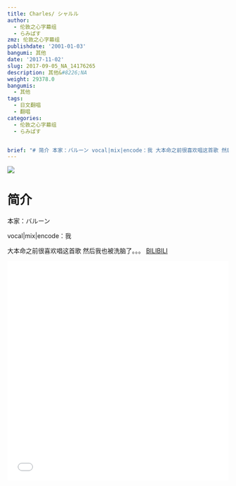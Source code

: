 ```yaml
---
title: Charles/ シャルル
author:
  - 伦敦之心字幕组
  - らみぱす
zmz: 伦敦之心字幕组
publishdate: '2001-01-03'
bangumi: 其他
date: '2017-11-02'
slug: 2017-09-05_NA_14176265
description: 其他&#8226;NA
weight: 29378.0
bangumis:
  - 其他
tags:
  - 日文翻唱
  - 翻唱
categories:
  - 伦敦之心字幕组
  - らみぱす


brief: "# 简介 本家：バルーン vocal|mix|encode：我 大本命之前很喜欢唱这首歌 然后我也被洗脑了。。。"
---
```

![](https://i.imgur.com/CXTRaMf.png)
# 简介  
本家：バルーン

vocal|mix|encode：我

大本命之前很喜欢唱这首歌
然后我也被洗脑了。。。
  [BILIBILI](https://www.bilibili.com/video/av14176265/)

<div class="vcontainer"><div class="vcontainer">  <iframe class='video' class='video' src="//www.bilibili.com/blackboard/player.html?aid=14176265" width="100%" height="500" frameborder="0" allowfullscreen="allowfullscreen"></iframe></div></div>
